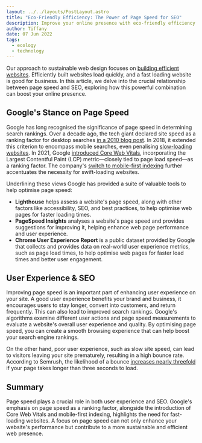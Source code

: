 ```yaml
---
layout: ../../layouts/PostLayout.astro
title: "Eco-Friendly Efficiency: The Power of Page Speed for SEO"
description: Improve your online presence with eco-friendly efficiency. Discover the connection between page speed and SEO, and learn how sustainable web design can improve search rankings and user experience.
author: Tiffany
date: 07 Jun 2022
tags:
  - ecology
  - technology
---
```


Our approach to sustainable web design focuses on [building efficient websites](https://kimba.design/posts/from%20code%20to%20carbon%20footprint/). Efficiently built websites load quickly, and a fast loading website is good for business. In this article, we delve into the crucial relationship between page speed and SEO, exploring how this powerful combination can boost your online presence.

## Google's Stance on Page Speed

Google has long recognised the significance of page speed in determining search rankings. Over a decade ago, the tech giant declared site speed as a ranking factor for desktop searches [in a 2010 blog post](https://developers.google.com/search/blog/2010/04/using-site-speed-in-web-search-ranking). In 2018, it extended this criterion to encompass mobile searches, even penalising [slow-loading websites](https://www.thewebmaster.com/page-speed/). In 2021, Google [introduced Core Web Vitals](https://developers.google.com/search/blog/2020/11/timing-for-page-experience), incorporating the Largest Contentful Paint (LCP) metric—closely tied to page load speed—as a ranking factor. The company's [switch to mobile-first indexing](https://developers.google.com/search/blog/2020/03/announcing-mobile-first-indexing-for) further accentuates the necessity for swift-loading websites.

Underlining these views Google has provided a suite of valuable tools to help optimise page speed:

-   **Lighthouse** helps assess a website's page speed, along with other factors like accessibility, SEO, and best practices, to help optimise web pages for faster loading times.
-   **PageSpeed Insights** analyses a website's page speed and provides suggestions for improving it, helping enhance web page performance and user experience.
-   **Chrome User Experience Report** is a public dataset provided by Google that collects and provides data on real-world user experience metrics, such as page load times, to help optimise web pages for faster load times and better user engagement.

## User Experience & SEO

Improving page speed is an important part of enhancing user experience on your site. A good user experience benefits your brand and business, it encourages users to stay longer, convert into customers, and return frequently. This can also lead to improved search rankings. Google's algorithms examine different user actions and page speed measurements to evaluate a website's overall user experience and quality. By optimising page speed, you can create a smooth browsing experience that can help boost your search engine rankings.

On the other hand, poor user experience, such as slow site speed, can lead to visitors leaving your site prematurely, resulting in a high bounce rate. According to Semrush, the likelihood of a bounce [increases nearly threefold](https://static.semrush.com/blog/uploads/media/f7/9e/f79e802a200b0ac528940ee2c59f37f3/original.png) if your page takes longer than three seconds to load.

## Summary

Page speed plays a crucial role in both user experience and SEO. Google's emphasis on page speed as a ranking factor, alongside the introduction of Core Web Vitals and mobile-first indexing, highlights the need for fast-loading websites. A focus on page speed can not only enhance your website's performance but contribute to a more sustainable and efficient web presence.